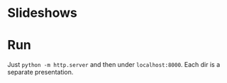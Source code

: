 Slideshows
==========

# Run
Just `python -m http.server` and then under `localhost:8000`.
Each dir is a separate presentation.